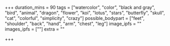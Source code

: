 +++
duration_mins = 90
tags = ["watercolor", "color", "black and gray", "bird", "animal", "dragon", "flower", "koi", "lotus", "stars", "butterfly", "skull", "cat", "colorful", "simplicity", "crazy"]
possible_bodypart = ["feet", "shoulder", "back", "hand", "arm", "chest", "leg"]
image_ipfs = ""
images_ipfs = [""]
extra = ""

+++

